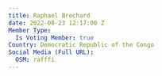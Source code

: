 ```yaml
---
title: Raphael Brechard
date: 2022-08-23 12:17:00 Z
Member Type:
  Is Voting Member: true
Country: Democratic Republic of the Congo
Social Media (Full URL):
  OSM: rafffi
---
```


